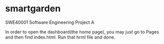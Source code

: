 # smartgarden
SWE40001 Software Engineering Project A

In order to open the dashboard(the home page), you may just go to Pages and then find index.html.
Run that hrml file and done.
